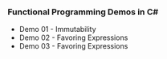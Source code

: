 ### Functional Programming Demos in C#

- Demo 01 - Immutability
- Demo 02 - Favoring Expressions
- Demo 03 - Favoring Expressions
